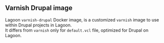 ## Varnish Drupal image
Lagoon `varnish-drupal` Docker image, is a customized `varnish` image to use within Drupal projects in Lagoon.  
It differs from `varnish` only for `default.vcl` file, optimized for Drupal on Lagoon.